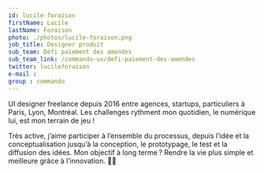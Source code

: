 ```yaml
---
id: lucile-foraison
firstName: Lucile
lastName: Foraison
photo: ./photos/lucile-foraison.png
job_title: Designer produit
sub_team: Défi paiement des amendes
sub_team_link: /commando-ux/defi-paiement-des-amendes
twitter: lucileforaison
e-mail :
group : commando
---
```


UI designer freelance depuis 2016 entre agences, startups, particuliers à Paris, Lyon, Montréal. Les challenges rythment mon quotidien, le numérique lui, est mon terrain de jeu !

Très active, j’aime participer à l’ensemble du processus, depuis l’idée et la conceptualisation jusqu’à la conception, le prototypage, le test et la diffusion des idées. Mon objectif à long terme ? Rendre la vie plus simple et meilleure grâce à l’innovation. 🌈🤘
